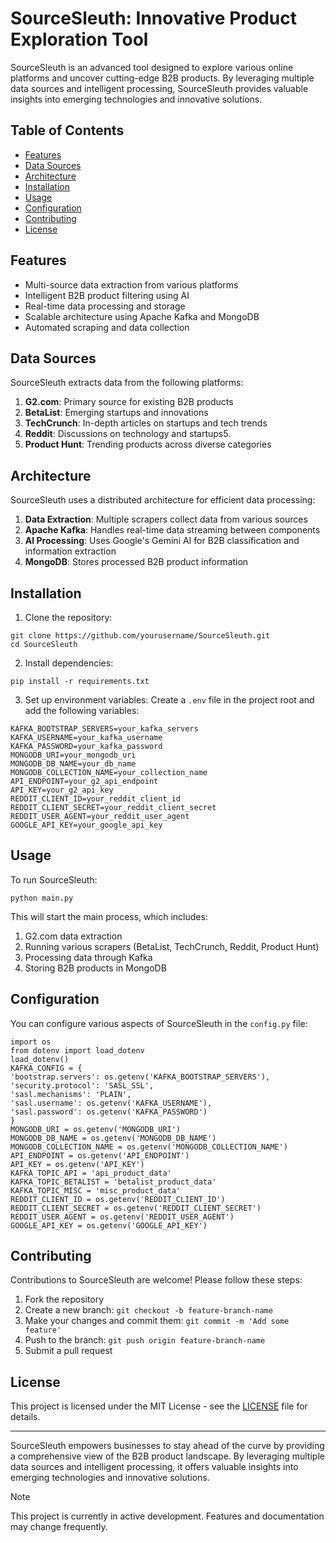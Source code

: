 # SourceSleuth: Innovative Product Exploration Tool

SourceSleuth is an advanced tool designed to explore various online platforms and uncover cutting-edge B2B products. By leveraging multiple data sources and intelligent processing, SourceSleuth provides valuable insights into emerging technologies and innovative solutions.

## Table of Contents

- [Features](#features)
- [Data Sources](#data-sources)
- [Architecture](#architecture)
- [Installation](#installation)
- [Usage](#usage)
- [Configuration](#configuration)
- [Contributing](#contributing)
- [License](#license)

## Features

- Multi-source data extraction from various platforms
- Intelligent B2B product filtering using AI
- Real-time data processing and storage
- Scalable architecture using Apache Kafka and MongoDB
- Automated scraping and data collection

## Data Sources

SourceSleuth extracts data from the following platforms:

1. **G2.com**: Primary source for existing B2B products
2. **BetaList**: Emerging startups and innovations
3. **TechCrunch**: In-depth articles on startups and tech trends
4. **Reddit**: Discussions on technology and startups5.
5. **Product Hunt**: Trending products across diverse categories

## Architecture

SourceSleuth uses a distributed architecture for efficient data processing:

1. **Data Extraction**: Multiple scrapers collect data from various sources
2. **Apache Kafka**: Handles real-time data streaming between components
3. **AI Processing**: Uses Google's Gemini AI for B2B classification and information extraction
4. **MongoDB**: Stores processed B2B product information

## Installation

1. Clone the repository:
```
git clone https://github.com/yourusername/SourceSleuth.git
cd SourceSleuth
```

2. Install dependencies:
```
pip install -r requirements.txt
```

3. Set up environment variables:
   Create a `.env` file in the project root and add the following variables:
```
KAFKA_BOOTSTRAP_SERVERS=your_kafka_servers
KAFKA_USERNAME=your_kafka_username
KAFKA_PASSWORD=your_kafka_password
MONGODB_URI=your_mongodb_uri
MONGODB_DB_NAME=your_db_name
MONGODB_COLLECTION_NAME=your_collection_name
API_ENDPOINT=your_g2_api_endpoint
API_KEY=your_g2_api_key
REDDIT_CLIENT_ID=your_reddit_client_id
REDDIT_CLIENT_SECRET=your_reddit_client_secret
REDDIT_USER_AGENT=your_reddit_user_agent
GOOGLE_API_KEY=your_google_api_key
```




## Usage

To run SourceSleuth:
```
python main.py
```


This will start the main process, which includes:

1. G2.com data extraction
2. Running various scrapers (BetaList, TechCrunch, Reddit, Product Hunt)
3. Processing data through Kafka
4. Storing B2B products in MongoDB

## Configuration

You can configure various aspects of SourceSleuth in the `config.py` file:
```
import os
from dotenv import load_dotenv
load_dotenv()
KAFKA_CONFIG = {
'bootstrap.servers': os.getenv('KAFKA_BOOTSTRAP_SERVERS'),
'security.protocol': 'SASL_SSL',
'sasl.mechanisms': 'PLAIN',
'sasl.username': os.getenv('KAFKA_USERNAME'),
'sasl.password': os.getenv('KAFKA_PASSWORD')
}
MONGODB_URI = os.getenv('MONGODB_URI')
MONGODB_DB_NAME = os.getenv('MONGODB_DB_NAME')
MONGODB_COLLECTION_NAME = os.getenv('MONGODB_COLLECTION_NAME')
API_ENDPOINT = os.getenv('API_ENDPOINT')
API_KEY = os.getenv('API_KEY')
KAFKA_TOPIC_API = 'api_product_data'
KAFKA_TOPIC_BETALIST = 'betalist_product_data'
KAFKA_TOPIC_MISC = 'misc_product_data'
REDDIT_CLIENT_ID = os.getenv('REDDIT_CLIENT_ID')
REDDIT_CLIENT_SECRET = os.getenv('REDDIT_CLIENT_SECRET')
REDDIT_USER_AGENT = os.getenv('REDDIT_USER_AGENT')
GOOGLE_API_KEY = os.getenv('GOOGLE_API_KEY')
```

## Contributing

Contributions to SourceSleuth are welcome! Please follow these steps:

1. Fork the repository
2. Create a new branch: `git checkout -b feature-branch-name`
3. Make your changes and commit them: `git commit -m 'Add some feature'`
4. Push to the branch: `git push origin feature-branch-name`
5. Submit a pull request

## License

This project is licensed under the MIT License - see the [LICENSE](LICENSE) file for details.

---

SourceSleuth empowers businesses to stay ahead of the curve by providing a comprehensive view of the B2B product landscape. By leveraging multiple data sources and intelligent processing, it offers valuable insights into emerging technologies and innovative solutions.

> [!NOTE]
> This project is currently in active development. Features and documentation may change frequently.

